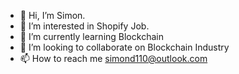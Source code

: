 - 👋 Hi, I’m Simon.
- 👀 I’m interested in Shopify Job.
- 🌱 I’m currently learning Blockchain
- 💞️ I’m looking to collaborate on Blockchain Industry
- 📫 How to reach me simond110@outlook.com

<!---
GLD110/GLD110 is a ✨ special ✨ repository because its `README.md` (this file) appears on your GitHub profile.
You can click the Preview link to take a look at your changes.
--->
